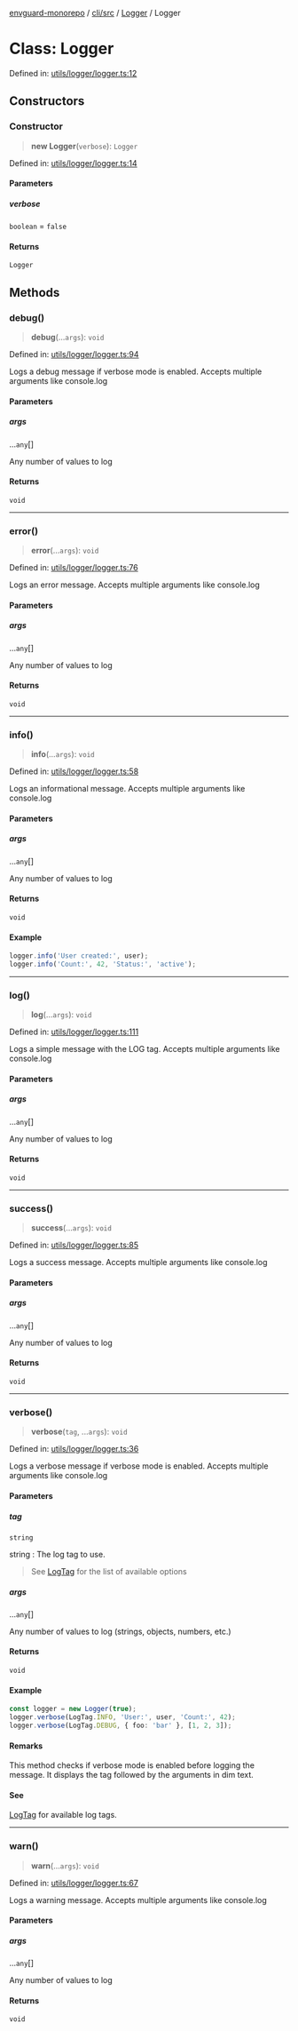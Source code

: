 [envguard-monorepo](../../../../../index.md) / [cli/src](../../../index.md) / [Logger](../index.md) / Logger

# Class: Logger

Defined in: [utils/logger/logger.ts:12](https://github.com/amannirala13/envguard/blob/3109fc1a57b52249408b958acacfd83ef088e5f3/packages/cli/src/utils/logger/logger.ts#L12)

## Constructors

### Constructor

> **new Logger**(`verbose`): `Logger`

Defined in: [utils/logger/logger.ts:14](https://github.com/amannirala13/envguard/blob/3109fc1a57b52249408b958acacfd83ef088e5f3/packages/cli/src/utils/logger/logger.ts#L14)

#### Parameters

##### verbose

`boolean` = `false`

#### Returns

`Logger`

## Methods

### debug()

> **debug**(...`args`): `void`

Defined in: [utils/logger/logger.ts:94](https://github.com/amannirala13/envguard/blob/3109fc1a57b52249408b958acacfd83ef088e5f3/packages/cli/src/utils/logger/logger.ts#L94)

Logs a debug message if verbose mode is enabled.
Accepts multiple arguments like console.log

#### Parameters

##### args

...`any`[]

Any number of values to log

#### Returns

`void`

***

### error()

> **error**(...`args`): `void`

Defined in: [utils/logger/logger.ts:76](https://github.com/amannirala13/envguard/blob/3109fc1a57b52249408b958acacfd83ef088e5f3/packages/cli/src/utils/logger/logger.ts#L76)

Logs an error message.
Accepts multiple arguments like console.log

#### Parameters

##### args

...`any`[]

Any number of values to log

#### Returns

`void`

***

### info()

> **info**(...`args`): `void`

Defined in: [utils/logger/logger.ts:58](https://github.com/amannirala13/envguard/blob/3109fc1a57b52249408b958acacfd83ef088e5f3/packages/cli/src/utils/logger/logger.ts#L58)

Logs an informational message.
Accepts multiple arguments like console.log

#### Parameters

##### args

...`any`[]

Any number of values to log

#### Returns

`void`

#### Example

```ts
logger.info('User created:', user);
logger.info('Count:', 42, 'Status:', 'active');
```

***

### log()

> **log**(...`args`): `void`

Defined in: [utils/logger/logger.ts:111](https://github.com/amannirala13/envguard/blob/3109fc1a57b52249408b958acacfd83ef088e5f3/packages/cli/src/utils/logger/logger.ts#L111)

Logs a simple message with the LOG tag.
Accepts multiple arguments like console.log

#### Parameters

##### args

...`any`[]

Any number of values to log

#### Returns

`void`

***

### success()

> **success**(...`args`): `void`

Defined in: [utils/logger/logger.ts:85](https://github.com/amannirala13/envguard/blob/3109fc1a57b52249408b958acacfd83ef088e5f3/packages/cli/src/utils/logger/logger.ts#L85)

Logs a success message.
Accepts multiple arguments like console.log

#### Parameters

##### args

...`any`[]

Any number of values to log

#### Returns

`void`

***

### verbose()

> **verbose**(`tag`, ...`args`): `void`

Defined in: [utils/logger/logger.ts:36](https://github.com/amannirala13/envguard/blob/3109fc1a57b52249408b958acacfd83ef088e5f3/packages/cli/src/utils/logger/logger.ts#L36)

Logs a verbose message if verbose mode is enabled.
Accepts multiple arguments like console.log

#### Parameters

##### tag

`string`

string : The log tag to use.
> See [LogTag](../variables/LogTag.md) for the list of available options

##### args

...`any`[]

Any number of values to log (strings, objects, numbers, etc.)

#### Returns

`void`

#### Example

```ts
const logger = new Logger(true);
logger.verbose(LogTag.INFO, 'User:', user, 'Count:', 42);
logger.verbose(LogTag.DEBUG, { foo: 'bar' }, [1, 2, 3]);
```

#### Remarks

This method checks if verbose mode is enabled before logging the message.
It displays the tag followed by the arguments in dim text.

#### See

[LogTag](../variables/LogTag.md) for available log tags.

***

### warn()

> **warn**(...`args`): `void`

Defined in: [utils/logger/logger.ts:67](https://github.com/amannirala13/envguard/blob/3109fc1a57b52249408b958acacfd83ef088e5f3/packages/cli/src/utils/logger/logger.ts#L67)

Logs a warning message.
Accepts multiple arguments like console.log

#### Parameters

##### args

...`any`[]

Any number of values to log

#### Returns

`void`
